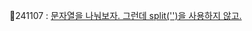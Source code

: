 📄241107 : [문자열을 나눠보자. 그런데 split('')을 사용하지 않고.](https://velog.io/@gyur1kim/%EB%AC%B8%EC%9E%90%EC%97%B4%EC%9D%84-%EB%82%98%EB%88%A0%EB%B3%B4%EC%9E%90.-%EA%B7%B8%EB%9F%B0%EB%8D%B0-split%EC%9D%84-%EC%82%AC%EC%9A%A9%ED%95%98%EC%A7%80-%EC%95%8A%EA%B3%A0)
